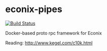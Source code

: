 econix-pipes
============

[![Build Status](https://travis-ci.org/sillsm/econix-pipes.svg)](https://travis-ci.org/sillsm/econix-pipes)

Docker-based proto rpc framework for Econix


Reading: http://www.kegel.com/c10k.html
